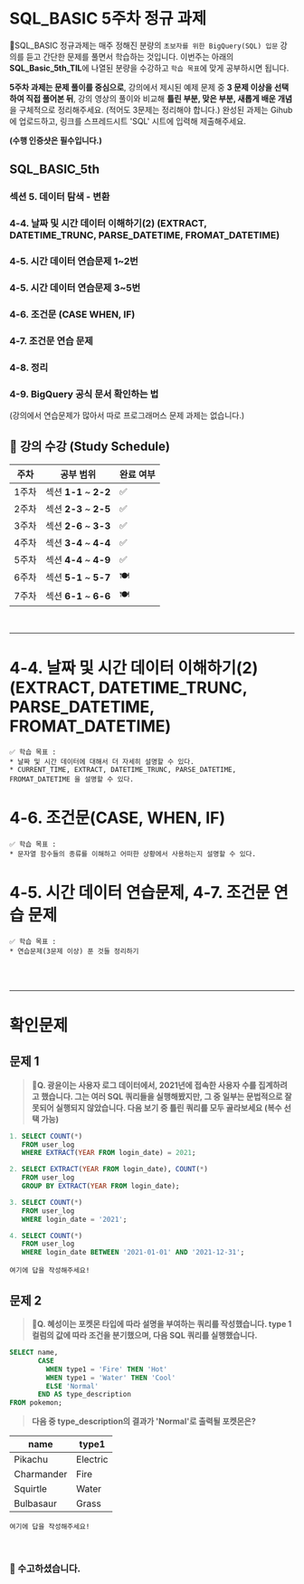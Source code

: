 # SQL_BASIC 5주차 정규 과제 

📌SQL_BASIC 정규과제는 매주 정해진 분량의 `초보자를 위한 BigQuery(SQL) 입문` 강의를 듣고 간단한 문제를 풀면서 학습하는 것입니다. 이번주는 아래의 **SQL_Basic_5th_TIL**에 나열된 분량을 수강하고 `학습 목표`에 맞게 공부하시면 됩니다.

**5주차 과제는 문제 풀이를 중심으로**, 강의에서 제시된 예제 문제 중 **3 문제 이상을 선택하여 직접 풀어본 뒤**, 강의 영상의 풀이와 비교해 **틀린 부분, 맞은 부분, 새롭게 배운 개념**을 구체적으로 정리해주세요. (적어도 3문제는 정리해야 합니다.) 완성된 과제는 Gihub에 업로드하고, 링크를 스프레드시트 'SQL' 시트에 입력해 제출해주세요.

**(수행 인증샷은 필수입니다.)** 



## SQL_BASIC_5th

### 섹션 5. 데이터 탐색 - 변환

### 4-4. 날짜 및 시간 데이터 이해하기(2) (EXTRACT, DATETIME_TRUNC, PARSE_DATETIME, FROMAT_DATETIME)

### 4-5. 시간 데이터 연습문제 1~2번

### 4-5. 시간 데이터 연습문제 3~5번

### 4-6. 조건문 (CASE WHEN, IF)

### 4-7. 조건문 연습 문제

### 4-8. 정리

### 4-9. BigQuery 공식 문서 확인하는 법

(강의에서 연습문제가 많아서 따로 프로그래머스 문제 과제는 없습니다.)



## 🏁 강의 수강 (Study Schedule)

| 주차  | 공부 범위              | 완료 여부 |
| ----- | ---------------------- | --------- |
| 1주차 | 섹션 **1-1** ~ **2-2** | ✅         |
| 2주차 | 섹션 **2-3** ~ **2-5** | ✅         |
| 3주차 | 섹션 **2-6** ~ **3-3** | ✅         |
| 4주차 | 섹션 **3-4** ~ **4-4** | ✅         |
| 5주차 | 섹션 **4-4** ~ **4-9** | ✅         |
| 6주차 | 섹션 **5-1** ~ **5-7** | 🍽️         |
| 7주차 | 섹션 **6-1** ~ **6-6** | 🍽️         |

<br>



<!-- 여기까진 그대로 둬 주세요-->

---

# 4-4. 날짜 및 시간 데이터 이해하기(2) (EXTRACT, DATETIME_TRUNC, PARSE_DATETIME, FROMAT_DATETIME)

~~~
✅ 학습 목표 :
* 날짜 및 시간 데이터에 대해서 더 자세히 설명할 수 있다. 
* CURRENT_TIME, EXTRACT, DATETIME_TRUNC, PARSE_DATETIME, FROMAT_DATETIME 을 설명할 수 있다. 
~~~

<!-- 새롭게 배운 내용을 자유롭게 정리해주세요.-->



# 4-6. 조건문(CASE, WHEN, IF)

~~~
✅ 학습 목표 :
* 문자열 함수들의 종류를 이해하고 어떠한 상황에서 사용하는지 설명할 수 있다. 
~~~

<!-- 새롭게 배운 내용을 자유롭게 정리해주세요.-->



 # 4-5. 시간 데이터 연습문제, 4-7. 조건문 연습 문제 

~~~
✅ 학습 목표 :
* 연습문제(3문제 이상) 푼 것들 정리하기
~~~

<!-- 새롭게 배운 내용을 자유롭게 정리해주세요.-->



<br>

<br>

---

# 확인문제

## 문제 1

> **🧚Q. 광윤이는 사용자 로그 데이터에서, 2021년에 접속한 사용자 수를  집계하려고 했습니다. 그는 여러 SQL 쿼리들을 실행해봤지만, 그 중 일부는 문법적으로 잘못되어 실행되지 않았습니다. 다음 보기 중 틀린 쿼리를 모두 골라보세요 (복수 선택 가능)**

~~~sql
1. SELECT COUNT(*)  
   FROM user_log  
   WHERE EXTRACT(YEAR FROM login_date) = 2021;

2. SELECT EXTRACT(YEAR FROM login_date), COUNT(*)  
   FROM user_log  
   GROUP BY EXTRACT(YEAR FROM login_date);

3. SELECT COUNT(*)  
   FROM user_log  
   WHERE login_date = '2021';

4. SELECT COUNT(*)  
   FROM user_log  
   WHERE login_date BETWEEN '2021-01-01' AND '2021-12-31';
~~~

<!-- 틀린쿼리에 대한 오류의 원인도 같이 작성해주세요 -->

~~~
여기에 답을 작성해주세요!
~~~



## 문제 2

> **🧚Q. 혜성이는 포켓몬 타입에 따라 설명을 부여하는 쿼리를 작성했습니다. type 1 컬럼의 값에 따라 조건을 분기했으며, 다음 SQL 쿼리를 실행했습니다.**

~~~sql
SELECT name,
       CASE 
         WHEN type1 = 'Fire' THEN 'Hot'
         WHEN type1 = 'Water' THEN 'Cool'
         ELSE 'Normal'
       END AS type_description
FROM pokemon;
~~~

> **다음 중 type_description의 결과가 'Normal'로 출력될 포켓몬은?**

| **name**   | **type1** |
| ---------- | --------- |
| Pikachu    | Electric  |
| Charmander | Fire      |
| Squirtle   | Water     |
| Bulbasaur  | Grass     |

<!-- 근거와 함께 답을 작성해주세요 -->

~~~
여기에 답을 작성해주세요!
~~~



<br>

### 🎉 수고하셨습니다.
